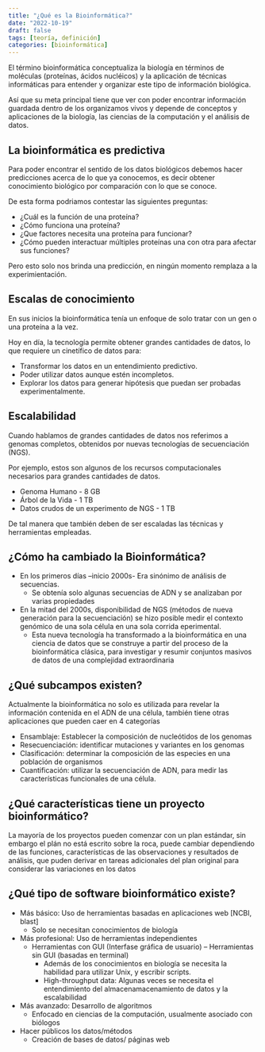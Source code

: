 ```yaml
---
title: "¿Qué es la Bioinformática?"
date: "2022-10-19"
draft: false
tags: [teoría, definición]
categories: [bioinformática]
---
```


El término bioinformática conceptualiza la biología en términos de moléculas (proteínas, ácidos nucléicos) y la aplicación de técnicas informáticas para entender y organizar este tipo de información biológica.

Así que su meta principal tiene que ver con poder encontrar información guardada dentro de los organizamos vivos y depende de conceptos y aplicaciones de la biología, las ciencias de la computación y el análisis de datos.

## La bioinformática es predictiva

Para poder encontrar el sentido de los datos biológicos debemos hacer predicciones acerca de lo que ya conocemos, es decir obtener conocimiento biológico por comparación con lo que se conoce.

De esta forma podriamos contestar las siguientes preguntas:
- ¿Cuál es la función de una proteína?
- ¿Cómo funciona una proteína?
- ¿Que factores necesita una proteína para funcionar?
- ¿Cómo pueden interactuar múltiples proteínas una con otra para afectar sus funciones?

Pero esto solo nos brinda una predicción, en ningún momento remplaza a la experimientación.

## Escalas de conocimiento 

En sus inicios la bioinformática tenía un enfoque de solo tratar con un gen o una proteína a la vez.

Hoy en día, la tecnología permite obtener grandes cantidades de datos, lo que requiere un cinetífico de datos para:
- Transformar los datos en un entendimiento predictivo.
- Poder utilizar datos aunque estén incompletos.
- Explorar los datos para generar hipótesis que puedan ser probadas experimentalmente.

## Escalabilidad

Cuando hablamos de grandes cantidades de datos nos referimos a genomas completos, obtenidos por nuevas tecnologías de secuenciación (NGS).

Por ejemplo, estos son algunos de los recursos computacionales necesarios para grandes cantidades de datos.
- Genoma Humano - 8 GB
- Árbol de la Vida - 1 TB
- Datos crudos de un experimento de NGS - 1 TB

De tal manera que también deben de ser escaladas las técnicas y herramientas empleadas.

## ¿Cómo ha cambiado la Bioinformática?

- En los primeros días –inicio 2000s- Era sinónimo de análisis de secuencias. 
    - Se obtenía solo algunas secuencias de ADN y se analizaban por varias propiedades
- En la mitad del 2000s, disponibilidad de NGS (métodos de nueva generación para la secuenciación) se hizo
posible medir el contexto genómico de una sola célula en una sola corrida eperimental.
    - Esta nueva tecnología ha transformado a la bioinformática en una ciencia de datos que se construye
a partir del proceso de la bioinformática clásica, para investigar y resumir conjuntos masivos de datos de una
complejidad extraordinaria

## ¿Qué subcampos existen?

Actualmente la bioinformática no solo es utilizada para revelar la información contenida en el ADN de una célula,
también tiene otras aplicaciones que pueden caer en 4 categorías
- Ensamblaje: Establecer la composición de nucleótidos de los genomas
- Resecuenciación: identificar mutaciones y variantes en los genomas
- Clasificación: determinar la composición de las especies en una población de organismos
- Cuantificación: utilizar la secuenciación de ADN, para medir las características funcionales de una célula.

## ¿Qué características tiene un proyecto bioinformático?

La mayoría de los proyectos pueden comenzar con un plan estándar, sin embargo el plán no está escrito sobre la roca, puede cambiar dependiendo de las funciones, características de las observaciones y resultados de análisis, que puden derivar en tareas adicionales del plan original para considerar las variaciones en los datos

## ¿Qué tipo de software bioinformático existe?

- Más básico: Uso de herramientas basadas en aplicaciones web [NCBI, blast]
    - Solo se necesitan conocimientos de biología
- Más profesional: Uso de herramientas independientes
    - Herramientas con GUI (Interfase gráfica de usuario)
    – Herramientas sin GUI (basadas en terminal)
        - Además de los conocimientos en biología se necesita la habilidad para utilizar Unix, y escribir scripts.
        - High-throughput data: Algunas veces se necesita el entendimiento del almacenamacenamiento de datos y la escalabilidad
- Más avanzado: Desarrollo de algoritmos
    - Enfocado en ciencias de la computación, usualmente asociado con biólogos
- Hacer públicos los datos/métodos
    - Creación de bases de datos/ páginas web
 
 

